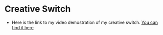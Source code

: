 # Creative Switch
* Here is the link to my video demostration of my creative switch. 
[You can find it here](https://youtu.be/ic2yOSoBbOI)
